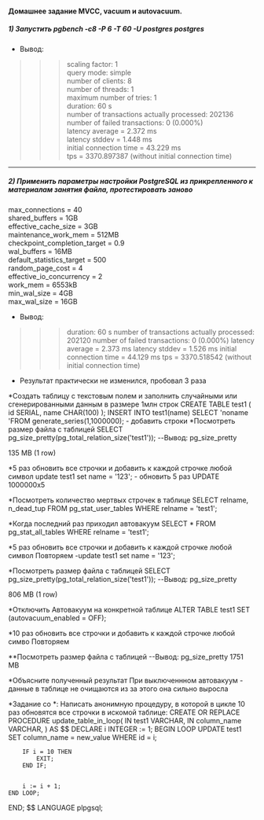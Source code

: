 #### Домашнее задание MVCC, vacuum и autovacuum.

##### 1) Запустить pgbench -c8 -P 6 -T 60 -U postgres postgres
* Вывод:  
>>>scaling factor: 1  
query mode: simple  
number of clients: 8  
number of threads: 1  
maximum number of tries: 1  
duration: 60 s  
number of transactions actually processed: 202136  
number of failed transactions: 0 (0.000%)  
latency average = 2.372 ms  
latency stddev = 1.448 ms  
initial connection time = 43.229 ms  
tps = 3370.897387 (without initial connection time)

____________________________________________________
##### 2) Применить параметры настройки PostgreSQL из прикрепленного к материалам занятия файла, протестировать заново  
max_connections = 40  
shared_buffers = 1GB  
effective_cache_size = 3GB  
maintenance_work_mem = 512MB  
checkpoint_completion_target = 0.9  
wal_buffers = 16MB  
default_statistics_target = 500  
random_page_cost = 4  
effective_io_concurrency = 2  
work_mem = 6553kB  
min_wal_size = 4GB  
max_wal_size = 16GB
* Вывод:  
>>>duration: 60 s
number of transactions actually processed: 202120
number of failed transactions: 0 (0.000%)
latency average = 2.373 ms
latency stddev = 1.526 ms
initial connection time = 44.129 ms
tps = 3370.518542 (without initial connection time)
* Результат практически не изменился, пробовал 3 раза

*Создать таблицу с текстовым полем и заполнить случайными или сгенерированными данным в размере 1млн строк
CREATE TABLE test1 (
  id SERIAL,
  name CHAR(100)
);
INSERT INTO test1(name) SELECT 'noname 'FROM generate_series(1,1000000); - добавить строки
*Посмотреть размер файла с таблицей
SELECT pg_size_pretty(pg_total_relation_size('test1'));
--Вывод:
 pg_size_pretty

 135 MB
(1 row)

*5 раз обновить все строчки и добавить к каждой строчке любой символ
update test1 set name = '123'; - обновить 5 раз
UPDATE 1000000х5

*Посмотреть количество мертвых строчек в таблице
SELECT relname, n_dead_tup
FROM pg_stat_user_tables
WHERE relname = 'test1';

*Когда последний раз приходил автовакуум
SELECT * FROM pg_stat_all_tables WHERE relname = 'test1';

*5 раз обновить все строчки и добавить к каждой строчке любой символ
Повторяем -update test1 set name = '123';

*Посмотреть размер файла с таблицей
SELECT pg_size_pretty(pg_total_relation_size('test1'));
--Вывод:
 pg_size_pretty

 806 MB
(1 row)

*Отключить Автовакуум на конкретной таблице
ALTER TABLE test1 SET (autovacuum_enabled = OFF);

*10 раз обновить все строчки и добавить к каждой строчке любой симво
Повторяем

**Посмотреть размер файла с таблицей
--Вывод:
 pg_size_pretty
 1751 MB
 
 *Объясните полученный результат
 При выключеннном автовакуум - данные в таблице не очищаются из за этого она сильно выросла
 
 *Задание со *:
Написать анонимную процедуру, в которой в цикле 10 раз обновятся все строчки в искомой таблице:
CREATE OR REPLACE PROCEDURE update_table_in_loop(
    IN test1 VARCHAR,
    IN column_name VARCHAR,
)
AS $$
DECLARE
    i INTEGER := 1;
BEGIN
    LOOP
	UPDATE test1
        SET column_name = new_value
        WHERE id = i;


        IF i = 10 THEN
            EXIT;
        END IF;


        i := i + 1;
    END LOOP;
END;
$$ LANGUAGE plpgsql;